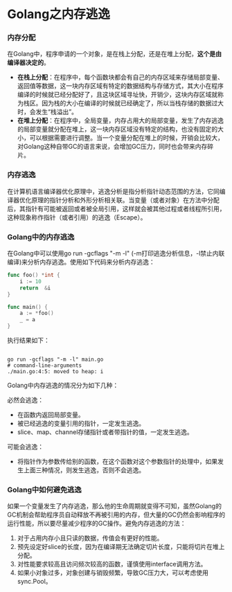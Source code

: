 # Golang之内存逃逸

### 内存分配

在Golang中，程序申请的一个对象，是在栈上分配，还是在堆上分配，**这个是由编译器决定的**。

- **在栈上分配**：在程序中，每个函数块都会有自己的内存区域来存储局部变量、返回值等数据，这一块内存区域有特定的数据结构与存储方式，其大小在程序编译的时候就已经分配好了，且这块区域寻址快，开销少，这块内存区域就称为栈区。因为栈的大小在编译的时候就已经确定了，所以当栈存储的数据过大时，会发生“栈溢出”。
- **在堆上分配**：在程序中，全局变量，内存占用大的局部变量，发生了内存逃逸的局部变量就分配在堆上，这一块内存区域没有特定的结构，也没有固定的大小，可以根据需要进行调整。当一个变量分配在堆上的时候，开销会比较大，对Golang这种自带GC的语言来说，会增加GC压力，同时也会带来内存碎片。

### 内存逃逸

在计算机语言编译器优化原理中，逃逸分析是指分析指针动态范围的方法，它同编译器优化原理的指针分析和外形分析相关联。当变量（或者对象）在方法中分配后，其指针有可能被返回或者被全局引用，这样就会被其他过程或者线程所引用，这种现象称作指针（或者引用）的逃逸（Escape）。

### Golang中的内存逃逸

在Golang中可以使用go run -gcflags "-m -l" (-m打印逃逸分析信息，-l禁止内联编译)来分析内存逃逸。使用如下代码来分析内存逃逸：

```go
func foo() *int {
    i := 10
    return  &i
}

func main() {
    a := *foo()
    _ = a
}
```

执行结果如下：

```shell

go run -gcflags "-m -l" main.go
# command-line-arguments
./main.go:4:5: moved to heap: i
```

Golang中内存逃逸的情况分为如下几种：

必然会逃逸：

- 在函数内返回局部变量。
- 被已经逃逸的变量引用的指针，一定发生逃逸。
- slice、map、channel存储指针或者带指针的值，一定发生逃逸。

可能会逃逸：

- 将指针作为参数传给别的函数，在这个函数对这个参数指针的处理中，如果发生上面三种情况，则发生逃逸，否则不会逃逸。

### Golang中如何避免逃逸

如果一个变量发生了内存逃逸，那么他的生命周期就变得不可知，虽然Golang的GC机制会帮助程序员自动释放不再被引用的内存，但大量的GC仍然会影响程序的运行性能，所以要尽量减少程序的GC操作。避免内存逃逸的方法：

1. 对于占用内存小且只读的数据，传值会有更好的性能。
2. 预先设定好slice的长度，因为在编译期无法确定切片长度，只能将切片在堆上分配。
3. 对性能要求较高且访问频次较高的函数，谨慎使用interface调用方法。
4. 如果小对象过多，对象创建与销毁频繁，导致GC压力大，可以考虑使用sync.Pool。










